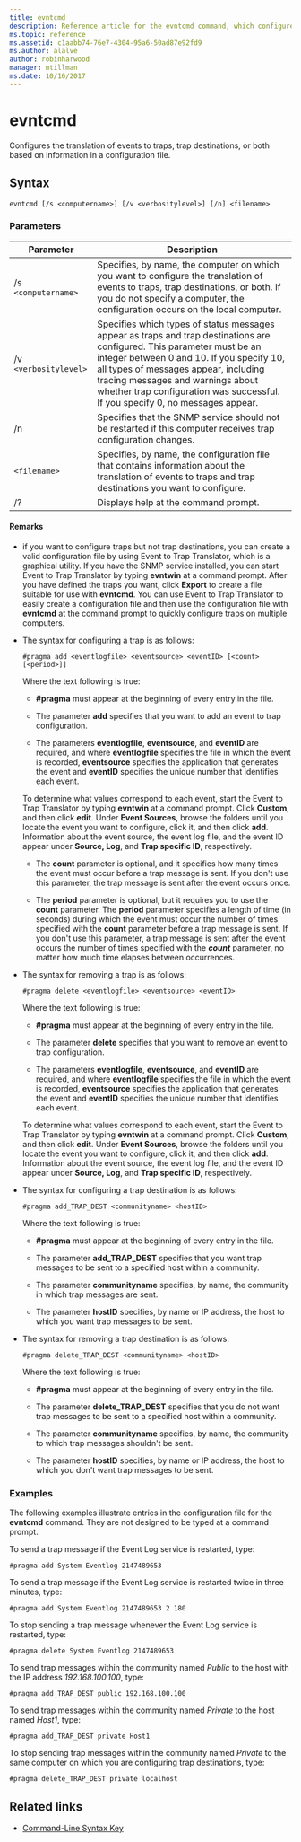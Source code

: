 ```yaml
---
title: evntcmd
description: Reference article for the evntcmd command, which configures the translation of events to traps, trap destinations, or both based on information in a configuration file.
ms.topic: reference
ms.assetid: c1aabb74-76e7-4304-95a6-50ad87e92fd9
ms.author: alalve
author: robinharwood
manager: mtillman
ms.date: 10/16/2017
---
```


# evntcmd



Configures the translation of events to traps, trap destinations, or both based on information in a configuration file.

## Syntax

```
evntcmd [/s <computername>] [/v <verbositylevel>] [/n] <filename>
```

### Parameters

| Parameter | Description |
| --------- | ----------- |
| /s `<computername>` | Specifies, by name, the computer on which you want to configure the translation of events to traps, trap destinations, or both. If you do not specify a computer, the configuration occurs on the local computer. |
| /v `<verbositylevel>` | Specifies which types of status messages appear as traps and trap destinations are configured. This parameter must be an integer between 0 and 10. If you specify 10, all types of messages appear, including tracing messages and warnings about whether trap configuration was successful. If you specify 0, no messages appear. |
| /n | Specifies that the SNMP service should not be restarted if this computer receives trap configuration changes. |
| `<filename>` | Specifies, by name, the configuration file that contains information about the translation of events to traps and trap destinations you want to configure. |
| /? | Displays help at the command prompt. |

#### Remarks

- if you want to configure traps but not trap destinations, you can create a valid configuration file by using Event to Trap Translator, which is a graphical utility. If you have the SNMP service installed, you can start Event to Trap Translator by typing **evntwin** at a command prompt. After you have defined the traps you want, click **Export** to create a file suitable for use with **evntcmd**. You can use Event to Trap Translator to easily create a configuration file and then use the configuration file with **evntcmd** at the command prompt to quickly configure traps on multiple computers.

- The syntax for configuring a trap is as follows:

  ```
  #pragma add <eventlogfile> <eventsource> <eventID> [<count> [<period>]]
  ```

  Where the text following is true:

    - **#pragma** must appear at the beginning of every entry in the file.

    - The parameter **add** specifies that you want to add an event to trap configuration.

    - The parameters **eventlogfile**, **eventsource**, and **eventID** are required, and where **eventlogfile** specifies the file in which the event is recorded, **eventsource** specifies the application that generates the event and **eventID** specifies the unique number that identifies each event.

    To determine what values correspond to each event, start the Event to Trap Translator by typing **evntwin** at a command prompt. Click **Custom**, and then click **edit**. Under **Event Sources**, browse the folders until you locate the event you want to configure, click it, and then click **add**. Information about the event source, the event log file, and the event ID appear under **Source,  Log**, and **Trap specific ID**, respectively.

    - The **count** parameter is optional, and it specifies how many times the event must occur before a trap message is sent. If you don't use this parameter, the trap message is sent after the event occurs once.

    - The **period** parameter is optional, but it requires you to use the **count** parameter. The **period** parameter specifies a length of time (in seconds) during which the event must occur the number of times specified with the **count** parameter before a trap message is sent. If you don't use this parameter, a trap message is sent after the event occurs the number of times specified with the ***count*** parameter, no matter how much time elapses between occurrences.

- The syntax for removing a trap is as follows:

  ```
  #pragma delete <eventlogfile> <eventsource> <eventID>
  ```

  Where the text following is true:

    - **#pragma** must appear at the beginning of every entry in the file.

    - The parameter **delete** specifies that you want to remove an event to trap configuration.

    - The parameters **eventlogfile**, **eventsource**, and **eventID** are required, and where **eventlogfile** specifies the file in which the event is recorded, **eventsource** specifies the application that generates the event and **eventID** specifies the unique number that identifies each event.

    To determine what values correspond to each event, start the Event to Trap Translator by typing **evntwin** at a command prompt. Click **Custom**, and then click **edit**. Under **Event Sources**, browse the folders until you locate the event you want to configure, click it, and then click **add**. Information about the event source, the event log file, and the event ID appear under **Source,  Log**, and **Trap specific ID**, respectively.

- The syntax for configuring a trap destination is as follows:

  ```
  #pragma add_TRAP_DEST <communityname> <hostID>
  ```

  Where the text following is true:

    - **#pragma** must appear at the beginning of every entry in the file.

    - The parameter **add_TRAP_DEST** specifies that you want trap messages to be sent to a specified host within a community.

    - The parameter **communityname** specifies, by name, the community in which trap messages are sent.

    - The parameter **hostID** specifies, by name or IP address, the host to which you want trap messages to be sent.

- The syntax for removing a trap destination is as follows:

  ```
  #pragma delete_TRAP_DEST <communityname> <hostID>
  ```

  Where the text following is true:

    - **#pragma** must appear at the beginning of every entry in the file.

    - The parameter **delete_TRAP_DEST** specifies that you do not want trap messages to be sent to a specified host within a community.

    - The parameter **communityname** specifies, by name, the community to which trap messages shouldn't be sent.

    - The parameter **hostID** specifies, by name or IP address, the host to which you don't want trap messages to be sent.

### Examples

The following examples illustrate entries in the configuration file for the **evntcmd** command. They are not designed to be typed at a command prompt.

To send a trap message if the Event Log service is restarted, type:

```
#pragma add System Eventlog 2147489653
```

To send a trap message if the Event Log service is restarted twice in three minutes, type:

```
#pragma add System Eventlog 2147489653 2 180
```

To stop sending a trap message whenever the Event Log service is restarted, type:

```
#pragma delete System Eventlog 2147489653
```

To send trap messages within the community named *Public* to the host with the IP address *192.168.100.100*, type:

```
#pragma add_TRAP_DEST public 192.168.100.100
```

To send trap messages within the community named *Private* to the host named *Host1*, type:

```
#pragma add_TRAP_DEST private Host1
```

To stop sending trap messages within the community named *Private* to the same computer on which you are configuring trap destinations, type:

```
#pragma delete_TRAP_DEST private localhost
```

## Related links

- [Command-Line Syntax Key](command-line-syntax-key.md)
